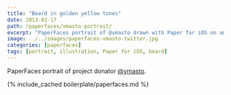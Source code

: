 ```yaml
---
title: "Beard in golden yellow tones"
date: 2013-02-17
path: /paperfaces/vmasto-portrait/
excerpt: "PaperFaces portrait of @vmasto drawn with Paper for iOS on an iPad."
image: ../../images/paperfaces-vmasto-twitter.jpg
categories: [paperfaces]
tags: [portrait, illustration, Paper for iOS, beard]
---
```


PaperFaces portrait of project donator [@vmasto](https://twitter.com/vmasto).

{% include_cached boilerplate/paperfaces.md %}
